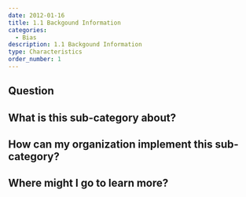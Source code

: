 ```yaml
---
date: 2012-01-16
title: 1.1 Backgound Information
categories:
  - Bias
description: 1.1 Backgound Information
type: Characteristics
order_number: 1
---
```



## Question


## What is this sub-category about?


## How can my organization implement this sub-category?


## Where might I go to learn more?
